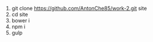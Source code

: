 1.  git clone https://github.com/AntonChe85/work-2.git site
2.  cd site
3.  bower i
4.  npm i
5.  gulp
